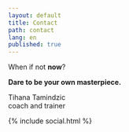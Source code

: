 ```yaml
---
layout: default
title: Contact
path: contact
lang: en
published: true
---
```


When if not **now**?

**Dare to be your own masterpiece.**

Tihana Tamindzic<br>
coach and trainer

{% include social.html %}